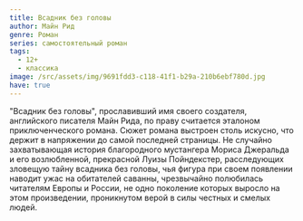 ```yaml
---
title: Всадник без головы
author: Майн Рид
genre: Роман
series: самостоятельный роман
tags:
  - 12+
  - классика
image: /src/assets/img/9691fdd3-c118-41f1-b29a-210b6ebf780d.jpg
have: true
---
```

"Всадник без головы", прославивший имя своего создателя, английского писателя Майн Рида, по праву считается эталоном приключенческого романа. Сюжет романа выстроен столь искусно, что держит в напряжении до самой последней страницы. Не случайно захватывающая история благородного мустангера Мориса Джеральда и его возлюбленной, прекрасной Луизы Пойндекстер, расследующих зловещую тайну всадника без головы, чья фигура при своем появлении наводит ужас на обитателей саванны, чрезвычайно полюбилась читателям Европы и России, не одно поколение которых выросло на этом произведении, проникнутом верой в силы честных и смелых людей.
